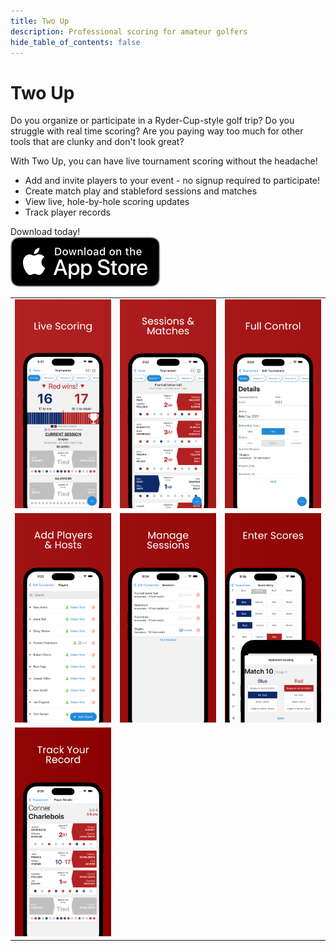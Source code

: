 ```yaml
---
title: Two Up
description: Professional scoring for amateur golfers
hide_table_of_contents: false
---
```


# Two Up

Do you organize or participate in a Ryder-Cup-style golf trip? Do you struggle with real time scoring? Are you paying way too much for other tools that are clunky and don't look great?

With Two Up, you can have live tournament scoring without the headache!

- Add and invite players to your event - no signup required to participate!
- Create match play and stableford sessions and matches
- View live, hole-by-hole scoring updates
- Track player records

Download today! <br />
[![Download](../../../../static/Download.svg)](#)

||||
|---|---|---|
| ![](../../../../static/img/twoup/1.png) | ![](../../../../static/img/twoup/2.png) | ![](../../../../static/img/twoup/3.png) |
| ![](../../../../static/img/twoup/4.png) | ![](../../../../static/img/twoup/5.png) | ![](../../../../static/img/twoup/6.png) |
| ![](../../../../static/img/twoup/7.png) |